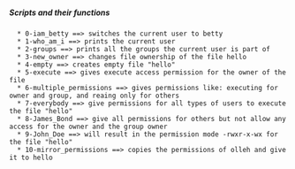 ##### Scripts and their functions
      * 0-iam_betty ==> switches the current user to betty
      * 1-who_am_i ==> prints the current user
      * 2-groups ==> prints all the groups the current user is part of
      * 3-new_owner ==> changes file ownership of the file hello
      * 4-empty ==> creates empty file "hello"
      * 5-execute ==> gives execute access permission for the owner of the file
      * 6-multiple_permissions ==> gives permissions like: executing for owner and group, and reaing only for others
      * 7-everybody ==> give permissions for all types of users to execute the file "hello"
      * 8-James_Bond ==> give all permissions for others but not allow any access for the owner and the group owner
      * 9-John_Doe ==> will result in the permission mode -rwxr-x-wx for the file "hello"
      * 10-mirror_permissions ==> copies the permissions of olleh and give it to hello
      